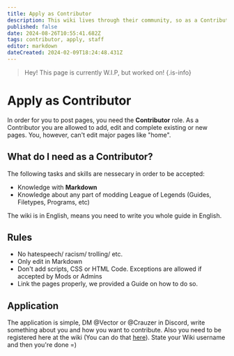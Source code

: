 ```yaml
---
title: Apply as Contributor
description: This wiki lives through their community, so as a Contributor you can help out here by adding/ editing pages.
published: false
date: 2024-08-26T10:55:41.682Z
tags: contributor, apply, staff
editor: markdown
dateCreated: 2024-02-09T18:24:48.431Z
---
```


> Hey!
> This page is currently W.I.P, but worked on!
{.is-info}

# Apply as Contributor

In order for you to post pages, you need the **Contributor** role. As a Contributor you are allowed to add, edit and complete existing or new pages. You, however, can't edit major pages like "home".

## What do I need as a Contributor?

The following tasks and skills are nessecary in order to be accepted:

- Knowledge with **Markdown**
- Knowledge about any part of modding League of Legends (Guides, Filetypes, Programs, etc)

The wiki is in English, means you need to write you whole guide in English.

## Rules

- No hatespeech/ racism/ trolling/ etc.
- Only edit in Markdown
- Don't add scripts, CSS or HTML Code. Exceptions are allowed if accepted by Mods or Admins
- Link the pages properly, we provided a Guide on how to do so.

## Application

The application is simple, DM @Vector or @Crauzer in Discord, write something about you and how you want to contribute. Also you need to be registered here at the wiki (You can do that [here](https://wiki.runeforge.io/login)). State your Wiki username and then you're done =)

